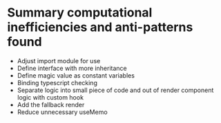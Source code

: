 # Summary computational inefficiencies and anti-patterns found

- Adjust import module for use
- Define interface with more inheritance
- Define magic value as constant variables
- Binding typescript checking
- Separate logic into small piece of code and out of render component logic with custom hook
- Add the fallback render
- Reduce unnecessary useMemo

